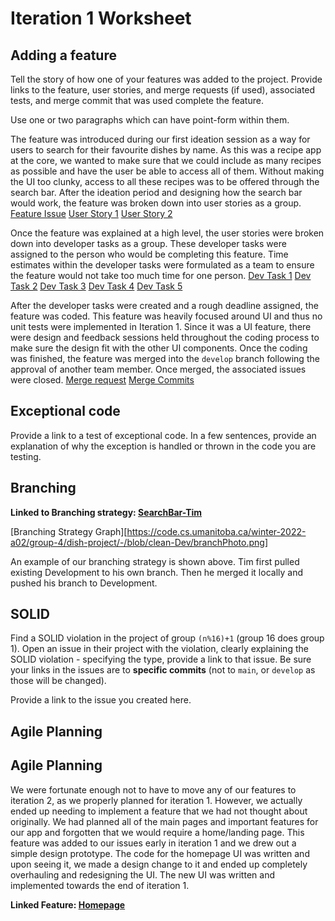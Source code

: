 Iteration 1 Worksheet
=====================

Adding a feature
-----------------

Tell the story of how one of your features was added to the project.
Provide links to the
feature, user stories, and merge requests (if used), associated tests, and merge commit
that was used complete the feature.

Use one or two paragraphs which can have point-form within them.

The feature was introduced during our first ideation session as a way for users to search for their favourite dishes by name. As this was a recipe app at the core, we wanted to make sure that we could include as many recipes as possible and have the user be able to access all of them. Without making the UI too clunky, access to all these recipes was to be offered through the search bar. After the ideation period and designing how the search bar would work, the feature was broken down into user stories as a group.
[Feature Issue](https://code.cs.umanitoba.ca/winter-2022-a02/group-4/dish-project/-/issues/3)
[User Story 1](https://code.cs.umanitoba.ca/winter-2022-a02/group-4/dish-project/-/issues/1)
[User Story 2](https://code.cs.umanitoba.ca/winter-2022-a02/group-4/dish-project/-/issues/2)

Once the feature was explained at a high level, the user stories were broken down into developer tasks as a group. These developer tasks were assigned to the person who would be completing this feature. Time estimates within the developer tasks were formulated as a team to ensure the feature would not take too much time for one person.
[Dev Task 1](https://code.cs.umanitoba.ca/winter-2022-a02/group-4/dish-project/-/issues/23)
[Dev Task 2](https://code.cs.umanitoba.ca/winter-2022-a02/group-4/dish-project/-/issues/24)
[Dev Task 3](https://code.cs.umanitoba.ca/winter-2022-a02/group-4/dish-project/-/issues/25)
[Dev Task 4](https://code.cs.umanitoba.ca/winter-2022-a02/group-4/dish-project/-/issues/26)
[Dev Task 5](https://code.cs.umanitoba.ca/winter-2022-a02/group-4/dish-project/-/issues/27)

After the developer tasks were created and a rough deadline assigned, the feature was coded. This feature was heavily focused around UI and thus no unit tests were implemented in Iteration 1. Since it was a UI feature, there were design and feedback sessions held throughout the coding process to make sure the design fit with the other UI components. Once the coding was finished, the feature was merged into the `develop` branch following the approval of another team member. Once merged, the associated issues were closed.
[Merge request](https://code.cs.umanitoba.ca/winter-2022-a02/group-4/dish-project/-/merge_requests/10)
[Merge Commits](https://code.cs.umanitoba.ca/winter-2022-a02/group-4/dish-project/-/merge_requests/10/commits)


Exceptional code
----------------

Provide a link to a test of exceptional code. In a few sentences,
provide an explanation of why the exception is handled or thrown
in the code you are testing.

Branching
----------

**Linked to Branching strategy: 
[SearchBar-Tim](https://code.cs.umanitoba.ca/winter-2022-a02/group-4/dish-project/-/blob/main/ContributingGuidelines.md)**

[Branching Strategy Graph][https://code.cs.umanitoba.ca/winter-2022-a02/group-4/dish-project/-/blob/clean-Dev/branchPhoto.png]

An example of our branching strategy is shown above. Tim first pulled existing Development to his own branch. Then he merged it locally and pushed his branch to Development. 

SOLID
-----

Find a SOLID violation in the project of group `(n%16)+1` (group 16 does group 1).
Open an issue in their project with the violation,
clearly explaining the SOLID violation - specifying the type, provide a link to that issue. Be sure
your links in the issues are to **specific commits** (not to `main`, or `develop` as those will be changed).

Provide a link to the issue you created here.

Agile Planning
--------------

Agile Planning
--------------
We were fortunate enough not to have to move any of our features to iteration 2, as we properly planned for iteration 1. However, we actually ended up 
needing to implement a feature that we had not thought about originally. We had planned all of the main pages and important features for our app and forgotten that 
we would require a home/landing page. This feature was added to our issues early in iteration 1 and we drew out a simple design prototype. The code for the homepage UI was 
written and upon seeing it, we made a design change to it and ended up completely overhauling and redesigning the UI. The new UI was written and implemented towards the end of iteration 1. 

**Linked Feature: 
[Homepage](https://code.cs.umanitoba.ca/winter-2022-a02/group-4/dish-project/-/issues/19)**
